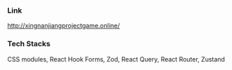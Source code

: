 ### Link
http://xingnanjiangprojectgame.online/

### Tech Stacks
CSS modules, React Hook Forms, Zod, React Query, React Router, Zustand
